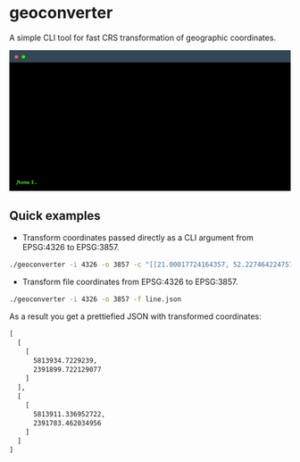 # geoconverter
A simple CLI tool for fast CRS transformation of geographic coordinates.

<p align="center">
  <img src="docs/terminal.gif" alt="Tool preview">
</p>

## Quick examples
- Transform coordinates passed directly as a CLI argument from EPSG:4326 to EPSG:3857.
```sh
./geoconverter -i 4326 -o 3857 -c "[[21.00017724164357, 52.22746422475734], [20.99920222484198, 52.22725414500391]]"
```
- Transform file coordinates from EPSG:4326 to EPSG:3857.
```sh
./geoconverter -i 4326 -o 3857 -f line.json
```
As a result you get a prettiefied JSON with transformed coordinates:
```
[
  [
    [
      5813934.7229239,
      2391899.722129077
    ]
  ],
  [
    [
      5813911.336952722,
      2391783.462034956
    ]
  ]
]
```
